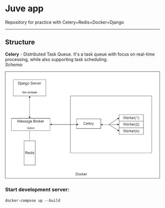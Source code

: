 # Juve app
Repository for practice with Celery+Redis+Docker+Django
___
## Structure
**Celery** - Distributed Task Queue. It's a task queue with focus on real-time processing, while also supporting task scheduling.  
*Schema*:  

![Thumbnail](Documents/celery_structure.jpg)

### Start development server:
``
docker-compose up --build
``